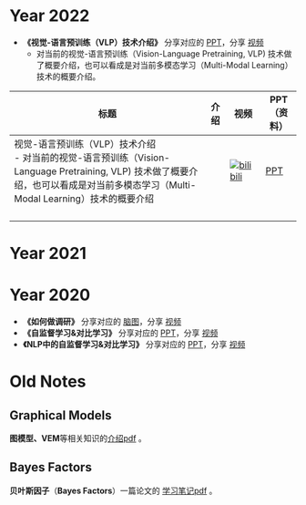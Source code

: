 # Year 2022
* **《视觉-语言预训练（VLP）技术介绍》** 分享对应的 [PPT](2022/Intro-to-VLP.pdf)，分享 [视频](https://www.bilibili.com/video/BV1dr4y1E7ZR)
    * 对当前的视觉-语言预训练（Vision-Language Pretraining, VLP) 技术做了概要介绍，也可以看成是对当前多模态学习（Multi-Modal Learning）技术的概要介绍。



|标题                           | 介绍                                                         | 视频                                                         | PPT（资料）                  |
| ------------------------------ | ------------------------------------------------------------ | ------------------------------------------------------------ | ---------------------------- |
| 视觉-语言预训练（VLP）技术介绍 <br />- 对当前的视觉-语言预训练（Vision-Language Pretraining, VLP) 技术做了概要介绍，也可以看成是对当前多模态学习（Multi-Modal Learning）技术的概要介绍 |  | [![bilibili](https://img.shields.io/badge/dynamic/json?label=views&style=social&logo=bilibili&query=data.stat.view&url=https%3A%2F%2Fapi.bilibili.com%2Fx%2Fweb-interface%2Fview%3Fbvid%3DBV1NY4y1T7jG)](https://www.bilibili.com/video/BV1NY4y1T7jG) | [PPT](2022/Intro-to-VLP.pdf) |
|                                |                                                              |                                                              |                              |
|                                |                                                              |                                                              |                              |
|                                |                                                              |                                                              |                              |
|                                |                                                              |                                                              |                              |





# Year 2021




# Year 2020

* **《如何做调研》** 分享对应的 [脑图](如何做调研.png)，分享 [视频](https://www.bilibili.com/video/BV1tD4y127Xq/)
* **《自监督学习&对比学习》** 分享对应的 [PPT](2020/自监督学习-对比学习.pdf)，分享 [视频](https://www.bilibili.com/video/BV1v5411x7rD)
* **《NLP中的自监督学习&对比学习》** 分享对应的 [PPT](2020/自监督学习-对比学习2-NLP.pdf)，分享 [视频](https://www.bilibili.com/video/BV13T4y1c73g)


# Old Notes

## Graphical Models

**图模型、VEM**等相关知识的[介绍pdf](./Graphical_Models.pdf) 。



## Bayes Factors

**贝叶斯因子**（**Bayes Factors**）一篇论文的 [学习笔记pdf](./Bayes_Factors.pdf) 。


